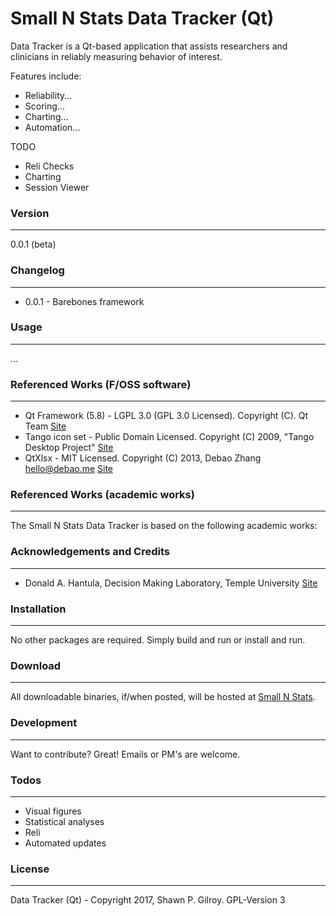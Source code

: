 # Small N Stats Data Tracker (Qt)

Data Tracker is a Qt-based application that assists researchers and clinicians in reliably measuring behavior of interest.

Features include:
  - Reliability...
  - Scoring...
  - Charting...
  - Automation...

TODO
  - Reli Checks
  - Charting
  - Session Viewer

### Version
------
0.0.1 (beta)

### Changelog
------
 * 0.0.1 - Barebones framework

### Usage
------

...

### Referenced Works (F/OSS software)
------
* Qt Framework (5.8) - LGPL 3.0 (GPL 3.0 Licensed). Copyright (C). Qt Team [Site](https://www.qt.io/)
* Tango icon set - Public Domain Licensed. Copyright (C) 2009, "Tango Desktop Project" [Site](http://tango.freedesktop.org/Tango_Desktop_Project)
* QtXlsx - MIT Licensed. Copyright (C) 2013, Debao Zhang <hello@debao.me> [Site](https://github.com/dbzhang800/QtXlsxWriter)

### Referenced Works (academic works)
------
The Small N Stats Data Tracker is based on the following academic works:

### Acknowledgements and Credits
------
* Donald A. Hantula, Decision Making Laboratory, Temple University [Site](http://astro.temple.edu/~hantula/)

### Installation
------
No other packages are required. Simply build and run or install and run.

### Download
------
All downloadable binaries, if/when posted, will be hosted at [Small N Stats](http://www.smallnstats.com).

### Development
------
Want to contribute? Great! Emails or PM's are welcome.

### Todos
------
 - Visual figures
 - Statistical analyses
 - Reli
 - Automated updates

### License
----
Data Tracker (Qt) - Copyright 2017, Shawn P. Gilroy. GPL-Version 3
